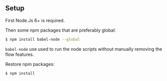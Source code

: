 ## Setup

First Node.Js 6+ is required.

Then some npm packages that are preferably global:

```bash
$ npm install babel-node --global
```

`babel-node` use used to run the node scripts without manually removing the flow features.


Restore npm packages:

```bash
$ npm install
```
